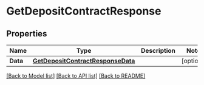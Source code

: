 # GetDepositContractResponse

## Properties

Name | Type | Description | Notes
------------ | ------------- | ------------- | -------------
**Data** | [**GetDepositContractResponseData**](GetDepositContractResponse_data.md) |  | [optional] 

[[Back to Model list]](../README.md#documentation-for-models) [[Back to API list]](../README.md#documentation-for-api-endpoints) [[Back to README]](../README.md)


